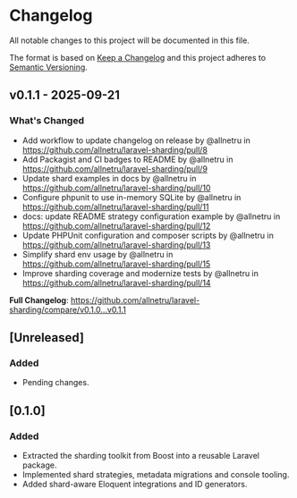 # Changelog

All notable changes to this project will be documented in this file.

The format is based on [Keep a Changelog](https://keepachangelog.com/en/1.1.0/)
and this project adheres to [Semantic Versioning](https://semver.org/spec/v2.0.0.html).

## v0.1.1 - 2025-09-21

### What's Changed

* Add workflow to update changelog on release by @allnetru in https://github.com/allnetru/laravel-sharding/pull/8
* Add Packagist and CI badges to README by @allnetru in https://github.com/allnetru/laravel-sharding/pull/9
* Update shard examples in docs by @allnetru in https://github.com/allnetru/laravel-sharding/pull/10
* Configure phpunit to use in-memory SQLite by @allnetru in https://github.com/allnetru/laravel-sharding/pull/11
* docs: update README strategy configuration example by @allnetru in https://github.com/allnetru/laravel-sharding/pull/12
* Update PHPUnit configuration and composer scripts by @allnetru in https://github.com/allnetru/laravel-sharding/pull/13
* Simplify shard env usage by @allnetru in https://github.com/allnetru/laravel-sharding/pull/15
* Improve sharding coverage and modernize tests by @allnetru in https://github.com/allnetru/laravel-sharding/pull/14

**Full Changelog**: https://github.com/allnetru/laravel-sharding/compare/v0.1.0...v0.1.1

## [Unreleased]

### Added

- Pending changes.

## [0.1.0]

### Added

- Extracted the sharding toolkit from Boost into a reusable Laravel package.
- Implemented shard strategies, metadata migrations and console tooling.
- Added shard-aware Eloquent integrations and ID generators.
